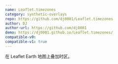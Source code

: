 ```yaml
---
name: Leaflet.timezones
category: synthetic-overlays
repo: https://github.com/dj0001/Leaflet.timezones
author: DJ
author-url: https://github.com/dj0001
demo: https://dj0001.github.io/Leaflet.timezones/
compatible-v0:
compatible-v1: true
---
```


在 Leaflet Earth 地图上叠加时区。

